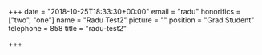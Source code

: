 +++
date = "2018-10-25T18:33:30+00:00"
email = "radu"
honorifics = ["two", "one"]
name = "Radu Test2"
picture = ""
position = "Grad Student"
telephone = 858
title = "radu-test2"

+++

